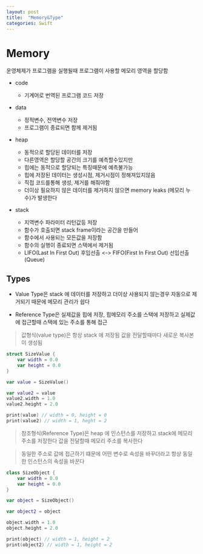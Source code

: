 ```yaml
---
layout: post
title:  "Memory&Type"
categories: Swift
---
```


# Memory

운영체제가 프로그램을 실행될때
프로그램이 사용할 메모리 영역을 할당함

- code 
	- 기계어로 번역된 프로그램 코드 저장

- data 
	- 정적변수, 전역변수 저장
	- 프로그램이 종료되면 함께 제거됨

- heap 
	- 동적으로 할당된 데이터를 저장
	- 다른영역은 할당할 공간의 크기를 예측할수있지만
	- 힙에는 동적으로 할당되는 특징때문에 예측불가능
	- 힙에 저장된 데이터는 생성시점, 제거시점이 정해져있지않음
	- 직접 코드를통해 생성, 제거를 해줘야함
	- 더이상 필요하지 않은 데이터를 제거하지 않으면 memory leaks (메모리 누수)가 발생한다

- stack  
	- 지역변수 파라미터 리턴값등 저장
	- 함수가 호출되면 stack frame이라는 공간을 만들어
	- 함수에서 사용되는 모든값을 저장함 
	- 함수의 실행이 종료되면 스택에서 제거됨
	- LIFO(Last In First Out) 후입선출  <-> FIFO(First In First Out) 선입선출 (Queue)

## Types

- Value Type은 stack 에 데이터를 저장하고 더이상 사용되지 않는경우 자동으로 제거되기 때문에 메모리 관리가 쉽다

- Reference Type은 실제값을 힙에 저장, 힙메모리 주소를 스택에 저장하고 실제값에 접근할때 스택에 있는 주소를 통해 접근

> 값형식(value type)은 항상 stack 에 저장됨 
> 값을 전달할때마다 새로운 복사본이 생성됨
```Swift
struct SizeValue {
	var width = 0.0
	var height = 0.0
}

var value = SizeValue() 

var value2 = value
value2.width = 1.0
value2.height = 2.0

print(value) // width = 0, height = 0
print(value2) // width = 1, heght = 2
```


> 참조형식(Reference Type)은 heap 에 인스턴스를 저장하고 stack에 메모리 주소를 저장한다
> 값을 전달할때 메모리 주소를 복사한다

> 동일한 주소로 값에 접근하기 떄문에 어떤 변수로 속성을 바꾸더라고 항상 동일한 인스턴스의 속성을 바꾼다

```Swift 
class SizeObject {
	var width = 0.0
	var height = 0.0
}

var object = SizeObject()

var object2 = object

object.width = 1.0
object.height = 2.0

print(object) // width = 1, height = 2
print(object2) // width = 1, height = 2
 ```

